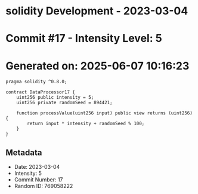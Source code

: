 ﻿# solidity Development - 2023-03-04
# Commit #17 - Intensity Level: 5
# Generated on: 2025-06-07 10:16:23
```solidity
pragma solidity ^0.8.0;

contract DataProcessor17 {
    uint256 public intensity = 5;
    uint256 private randomSeed = 894421;

    function processValue(uint256 input) public view returns (uint256) {
        return input * intensity + randomSeed % 100;
    }
}
```
## Metadata
- Date: 2023-03-04
- Intensity: 5
- Commit Number: 17
- Random ID: 769058222
